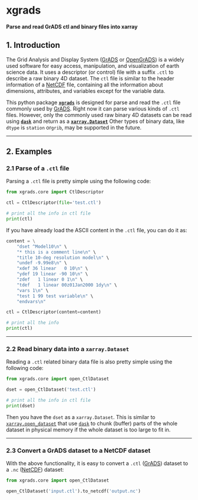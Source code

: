 # xgrads
**Parse and read GrADS ctl and binary files into xarray**


## 1. Introduction
The Grid Analysis and Display System ([GrADS](http://cola.gmu.edu/grads/) or [OpenGrADS](http://www.opengrads.org/)) is a widely used software for easy access, manipulation, and visualization of earth science data.  It uses a descriptor (or control) file with a suffix `.ctl` to  describe a raw binary 4D dataset.  The `ctl` file is similar to the header information of a [NetCDF](https://www.unidata.ucar.edu/software/netcdf/docs/file_structure_and_performance.html) file, containing all the information about dimensions, attributes, and variables except for the variable data.

This python package **[`xgrads`](https://github.com/miniufo/xgrads)** is designed for parse and read the `.ctl` file commonly used by [GrADS](http://cola.gmu.edu/grads/).  Right now it can parse various kinds of `.ctl` files.  However, only the commonly used raw binary 4D datasets can be read using **[`dask`](https://dask.org/)** and return as a **[`xarray.Dataset`](http://xarray.pydata.org/en/stable/)**  Other types of binary data, like `dtype` is `station` or`grib`, may be supported in the future.

---
## 2. Examples
### 2.1 Parse of a `.ctl` file
Parsing a `.ctl` file is pretty simple using the following code:
```python
from xgrads.core import CtlDescriptor

ctl = CtlDescriptor(file='test.ctl')

# print all the info in ctl file
print(ctl)
```

If you have already load the ASCII content in the `.ctl` file, you can do it as:
```python
content = \
    "dset ^Model10\n" \
    "* this is a comment line\n" \
    "title 10-deg resolution model\n" \
    "undef -9.99e8\n" \
    "xdef 36 linear   0 10\n" \
    "ydef 19 linear -90 10\n" \
    "zdef   1 linear 0 1\n" \
    "tdef   1 linear 00z01Jan2000 1dy\n" \
    "vars 1\n" \
    "test 1 99 test variable\n" \
    "endvars\n"

ctl = CtlDescriptor(content=content)

# print all the info
print(ctl)
```
---

### 2.2 Read binary data into a `xarray.Dataset`
Reading a `.ctl` related binary data file is also pretty simple using the following code:
```python
from xgrads.core import open_CtlDataset

dset = open_CtlDataset('test.ctl')

# print all the info in ctl file
print(dset)
```

Then you have the `dset` as a `xarray.Dataset`.  This is similar to [`xarray.open_dataset`](http://xarray.pydata.org/en/stable/generated/xarray.open_dataset.html) that use [`dask`](https://dask.org/) to chunk (buffer) parts of the whole dataset in physical memory if the whole dataset is too large to fit in.

---

### 2.3 Convert a GrADS dataset to a NetCDF dataset
With the above functionality, it is easy to convert a `.ctl` ([GrADS](http://cola.gmu.edu/grads/)) dataset to a `.nc` ([NetCDF](https://www.unidata.ucar.edu/software/netcdf/docs/file_structure_and_performance.html)) dataset:
```python
from xgrads.core import open_CtlDataset

open_CtlDataset('input.ctl').to_netcdf('output.nc')
```